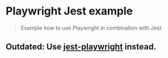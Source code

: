 # Playwright Jest example

> Example how to use Playwright in combination with Jest.

## Outdated: Use [jest-playwright](https://github.com/mmarkelov/jest-playwright) instead.
